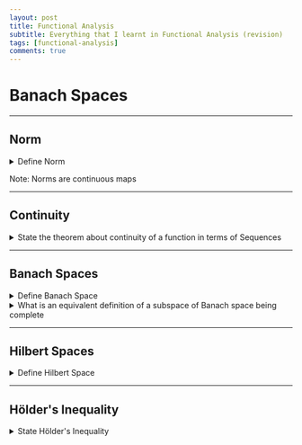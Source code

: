 ```yaml
---
layout: post
title: Functional Analysis
subtitle: Everything that I learnt in Functional Analysis (revision)
tags: [functional-analysis]
comments: true
---
```


# Banach Spaces

---

## Norm

<details>
<summary> Define Norm </summary>
<p> Let $X$ be a vector space over a field $\mathbb{F}$. A norm $\norm{\cdot} : X \to \mathbb{R}$ is a function such that $\forall x,y \in X$ and $\forall \lambda \in \mathbb{F}$:</p>
<p> (N1) $\| x \| \geq 0 $ with $\| x \| = 0 \iff x = 0 $ </p>
<p> (N2) $\| \lambda x \| = | \lambda | \| x \| $ </p>
<p> (N3) $\| x + y \| \leq \| x \| + \| y \| $ (Triangle inequality) </p>
</details>

Note: Norms are continuous maps

---

## Continuity

<details> 
<summary> State the theorem about continuity of a function in terms of Sequences  </summary>
<b>Proposition:</b> A function $ f : (X, \| . \|_X) \to (Y, \| . \|_Y) $ is <b>continuous</b> if and only if $\forall x \in X $ and <b>every sequence</b> $ (x_n) $ in $ X $
\[ x_n \to x \implies f(x_n) \to f(x) \]
</details>

---

## Banach Spaces

<details>
<summary> Define Banach Space</summary>
<p> A <b>Normed space</b> $ (X, \| . \|) $ is a <b> Banach Space</b> if it is <b>Complete</b>, i.e every Cauchy Sequence in $X$ converges in X. </p>

</details>

<details> <summary>What is an equivalent definition of a subspace of Banach space being complete</summary>
    <p><b>Proposition: </b> Let $(X, \| . \|) $ be a Banach space, $ Y \subseteq X $ is a subspace of $X$. Then $ (Y, \| . \| ) $ is <b>Complete</b> iff $ Y \subseteq X $ is <b>closed</b> in $X$. </p>

    <p><b>Proof:</b> $\Rightarrow $ Let $ (y_n) $ be a sequence in $Y$ such that $y_n \to x \in X $. Then $(y_n)$ is Cauchy in $Y$ and by <b>uniqueness of limits</b> $y = x \in Y $. Thus $Y$ is <b>complete</b> </p>

    <p>$\Leftarrow$ If $(y_n)$ is a cauchy sequence in $(Y, \| . \|)$, then it is also a cauchy sequence in $(X, \| .\| ) $ and since $X$ is complete therefore $y_n \to x \in X $. But as $Y$ is closed (by assumption), it must be that $x \in Y$. Hence $(Y, \| . \|)$ is <b>complete</b> </p>

</details>

---

## Hilbert Spaces

<details> <summary> Define Hilbert Space</summary>
<p> A <b>Hilbert Space</b> is an <b>inner product space</b> $(X, \langle \cdot , \cdot \rangle)$ which is <b>complete</b> with respect to the <b>induced norm</b> $\| x \| = {\langle x, x \rangle}^\frac{1}{2} $ 

</p>

</details>

---

## Hölder's Inequality
<details> <summary> State Hölder's Inequality </summary>
<p> <b>Lemma:</b> 
Let $ 1 \leq p \lneq q \leq \infty $ be <b> conjugates exponents </b> i.e $ \frac{1}{p} + \frac{1}{q} = 1 $ (note: $\frac{1}{\infty} = 0 $). Then:
</p>
    <details> <summary> Euclidean Space form </summary>
        <p>
        1. $\forall x, y \in \mathbb{R}^n $ we have $ \abs{\sum_{i=1}^n x_i y_i } \leq \norm{x}{}_p \norm{y}{}_q $
        </p>
        <details> <summary> <b>Proof:</b></summary>
        <p>

        </p>
        </details>
    </details>
    <details> <summary> Sequence Space form </summary>
        <p>
        2. $\forall (x_n) $ in $ \ell^p $ and $ \forall (y_n)$ in $\ell^q$ the series $\sum_{i=1}^\infty x_i y_i $ converges absolutely and furthermore $\abs{\sum_{i=1}^\infty x_i y_i} \leq \norm{(x_n)}{}_{\ell^p} \cdot \norm{(y_n)}{}_{\ell^q}$
        </p>
        <details> <summary> <b>Proof:</b></summary>
        <p>

        </p>
        </details>
    </details>
    <details> <summary> Function Space form </summary>
    <p>
    3. If $ f \in L^p(\Omega)$ and $g \in L^q(\Omega)$ then $f \cdot g$ is integrable and $\abs{\int_{\Omega} f \cdot g } \leq \norm{f}{}_{L^p} \cdot \norm{g}{}_{L^q}$
    </p>
    </details>
    <details> <summary> <b>Proof:</b></summary>
    <p>

    </p>
    </details>
</details>

---

## Completeness

<details> 
    <summary> State the equivalent condition that a normed space is complete </summary>

    <b>Lemma:</b> Let $(x_n)$ be a <b>cauchy sequence</b> in a <b>normed space</b> $(X, \norm{\cdot}{})$. Then the following statements are equivalent:


    1. $(x_n)$ <b>converges</b>

    2. $(x_n)$ has a <b>convergent subsequence</b>.

        <details>
            <summary> <b>Proof:</b></summary>
            <p>
            $\Rightarrow$: (i) $ \implies $ (ii) is trivial.
            </p>
            <p>
            $\Leftarrow$: Suppose that <b>there exists</b> a <b>convergent subsequence</b> $ ( x_{n_k} ) $ such that $(x_{n_k}) \to x \in X$.
            Given any $\epsilon > 0$, $ \exists N \in \mathbb{N} $ such that $\forall n,m \geq N$ then $\norm{x_n - x_m}{} < \frac{\epsilon}{2}$ <br/>
            Furthermore, we can choose $ K \in \mathbb{N} $ such that $ \forall k \geq K $, $\norm{x_{n_k} - x}{} < \frac{\epsilon}{2}$. Then for 
            $n \geq N$, we can choose $k \geq K$ such that $n_k \geq N$ which gives:
            $$
                \norm{x_n - x}{} \leq \norm{x - x_{n_k}} + \norm{x_n - x_{n_k}} < 2 \frac{\epsilon}{2} = \epsilon

            $$
            </p>
        </details>

</details>

---

## Equivalent definition of Banach spaces
<details> <summary> What is the equivalent definition of a Banach Space in terms of Absolute convergence </summary>
<p> <b>Proposition:</b> 
Let $(X, \norm{\cdot})$ is a normed vector space. Then the following statements are equivalent:
</p>
<ol>
<li>$(X, \norm{\cdot})$ is a Banach Space.</li>
<li>Absolute convergence of series implies convergence in the space, i.e. for sequence $(x_n)$ in $X$ and corresponding partial sums $ s_n := \sum_{k=1}^n x_k $
we have that 
$$
\sum_{k=1}^\infty \norm{x_k} < \infty \implies s_n \to s \in X
$$
</li>
</ol>
    <details> <summary> <b>Proof:</b></summary>
    <p>
        $\Rightarrow$: If $\sum_{n=1}^\infty \norm{x_n} < \infty $ then $s_n$ is Cauchy because 
        $$
        \norm{s_n - s_m} = \norm{\sum_{k=n+1}^m x_k} \leq \sum_{k=n+1}^m \norm{x_k}
        $$
        and finally $ \exists N \in \mathbb{N} $ such that $\forall n,m \geq N$, $\sum_{k=N+1}^\infty \norm{x_k} \to 0$ as $N \to \infty$
        and so $\sum_{k=n+1}^m \norm{x_k} \leq \sum_{k=N+1}^\infty \norm{x_k} \to 0$.
        Finally since $X$ is a banach space therefore $s_n \to s \in X$
    </p>
    <p>
        $\Leftarrow$: Let $(x_n)$ be a Cauchy sequeunce in $X$. Choose a subsequence $(x_{n_k})$ such that $\norm{x_{n_k} - x_{n_{k+1}}} \leq 2^{-k}$.
        This is possible because $(x_n)$ is cauchy. Then $\sum_{k=1}^\infty \norm{x_{n_{k+1}} - x_{n_k}} \leq 1 < \infty$. So by our assumption,
        $\sum_{k=1}^\infty x_{n_{k+1}} - x_{n_k}$ converges. Thus, $x_{n_k} = x_{n_1} + \sum{i=1}^{k-1} x_{n_{i+1}} - x_{n_i}$ converges.
        Therefore, by proposition above describing equivalent definition of Banach spaces, we have that $(x_n)$ converges thus $X$ is a Banach space.
    </p>
    </details>
</details>

---


# Bounded Linear Operators

---

## Bounded Linear Operator
<details> <summary> Define Bounded Linear Operator </summary>
    <p>
    Let $(X, \norm{\cdot}{}_X)$ and $(Y, \norm{\cdot}{}_Y)$ be normed vector spaces (always assumed over the same field $\mathbb{F}$).
    Then we say that $T : X \to Y$  is a bounded linear operator (aka bounded linear transformation) if $T$ is linear (i.e. $T(x + ay) = T(x) + aT(y)$ $\forall x,y \in X$, $a \in \mathbb{F}$ 
    and $T$ has the property that there exists $M \in \mathbb{R}$ such that $ \forall x \in X$ $\norm{Tx}{}_Y \leq M \norm{x}{}_X$  .
    
    </p>
</details>
<details> <summary> Set of bounded operator notation </summary>
    <p>
    We let $L(X,Y) := \{T: X \to Y \  \text{bounded linear operator} \} $ which we equip with the so called operator norm which is 
    defined to be $\norm{T} := \inf{\{M : \norm{Tx}{}_Y \leq M \norm{x}{}_X \ \forall x \} }$
    </p>
    <p> Remark: $\norm{\cdot}{}_{L(X,Y)}$ is the only norm on $L(X,Y)$ (that we use). </p>
    <p> Remark: $L(X,Y) = L(X)$ notation wise. </p>

</details>

---

## Equivalent definitions of Bounded linear operators
<details> <summary> State 6 equivalend definitions of bounded linear operators</summary>
<p> 
    <b>Proposition:</b> 
    Let $X$ and $Y$ be normed vector spaces and let $T: X \to Y$ be a linear map. Then the following statements are equivalent:
    <ol>
        <li>$T$ is Uniformly continuous</li>
        <li>$T$ is Lipschitz continuous</li>
        <li>$T$ is continuous </li>
        <li>$T$ is  conituous at $x_0 = 0$ </li>
        <li>$\forall x \in X$ there exists $K \in \mathbb{R}^{\geq 0} $ such that $\norm{T(x)} \leq K$ </li>
        <li>$T \in L(X,Y)$ </li>
    </ol>

</p>
<p>
    <details> <summary> <b>Proof:</b></summary>
    <p>
        1 $ \implies $ 2 $ \implies $ 3 $ \implies $ 4, by prelim analysis (trivial to prove using epsilon delta)
    </p>

    <p>
        $4 \Rightarrow 5$:
        As $T$ is continuous at $x_0 = 0$, take $\epsilon = 1$, $\exists \delta > 0$ such that $\norm{T(x)} < 1$ when $x \in X$ and $\norm{x} < \delta$.
        Let $\omega \in X$ with $\norm{\omega} \leq 1$. Now, $\norm{\frac{\delta \omega}{2}} \leq \frac{\delta}{2} \norm{\omega} \leq \frac{\delta}{2} < \delta$.
        Thus $\norm{T\left(\frac{\delta \omega}{2}\right)} < 1$ and as $T$ is linear, therefore $T\left(\frac{\delta \omega}{2}\right) = \frac{\delta}{2} T(\omega)$.
        So take $K = \frac{2}{\delta}$ which gives that $T$ satisfies (5).
    </p> 
    <p>
        $5 \Rightarrow 6$:
        Let $K$ be such that $\norm{T(x)} \leq K$ for $x \in X$ such that $\norm{x} \leq 1$. Since $T(0) = 0$ (as $T$ is linear), therefore 
        $\norm{T(0)} \leq K \norm{0}$. Let $ y \in X$ such that $y \neq 0$ and as $\norm{\frac{y}{\norm{y}}} = 1$, so $\norm{T\left(\frac{y}{\norm{y}}\right)} \leq K $
        and therefore $\norm{T(y)} \leq K \norm{y}$. Thus $T \in L(X,Y)$
    </p>
    <p>
        $6 \Rightarrow 1$:
        $T$ is a bounded linear operator so, $\forall x, y \in X$, $\exits K \in \mathbb{R}$ such that $\norm{T(x) - T(y)} = \norm{T(x-y)} \leq K \norm{x-y}$.
        Fix $\epsilon > 0$ and let $\delta = \frac{\epsilon}{K}$. Then for $x,y \in X$ with $\norm{x-y} < \delta$, $\norm{T(x) - T(y)} \leq K \norm{x - y} < k \cdot \delta = \epsilon $.
        Hence $T$ is uniformly continuous.
    </p>
    </details>

</p>
</details>

---

## Isometric Linear Maps
<details> <summary> Define Isometric Linear Maps </summary>
    <p>
        We call a linear function $T: X \to Y$ isometric if for every $x \in X$ we have that $\norm{Tx} = \norm{x}$.
    </p>
    <p>
        Remark: If $T$ is both isometric and bijective then we also have that $T^{-1}$ is linear and isometric.
        Such maps are called isometric isomorphisms and the spaces $X$ and $Y$ are called isometrically isomorphic.
    </p>

</details>

---

## Space of bounded linear operators is a banach space
<details> <summary> State the theorem that describes that space of bounded linear operators is a banach space. </summary>
    <p> 
        <strong>Theorem</strong>:
        Let $X$ be any normed vector space and let $Y$ be a banach space. Then $L(X,Y)$ equipped with the operator norm is complete
        and thus Banach space.
    </p>
    <details>
        <summary> <strong>Proof:</strong> </summary>
        <p>
        Let $(T_n)$ be a cauchy-sequence in $L(X,Y)$. Then for every $x \in X$ we have that
        $$
            \norm{T_nx - T_mx} \leq \norm{T_n - T_m}\norm{x} \to 0
        $$
        as $n,m \to \infty$. So, $(T_nx)$ is a cauchy sequence in $Y$ and $Y$ is banach (so complete) therefore $T_nx$
        converges to some $Tx \in Y$. Now, we show that $x \mapsto Tx$ is an element of $L(X,Y)$ and $T_n \to T$ in $L(X,Y)$.
        </p>
        <p>
        First note that, by linearity of $T_n$ and AOL impliest that $T$ is linear. Now, fix $\epsilon > 0$, $\exists N\in \mathbb{N}$ such that 
        $\forall n,m \geq N$ we have $\norm{T_n -T_m} < \epsilon$.
        So for any $x \in X$, we have that:
        $$
            \norm{Tx - T_nx} = \norm{\lim_{m\to \infty} T_mx - T_nx} = \lim_{m \to \infty} \norm{T_mx - T_nx} < \epsilon \norm{x}. 
        $$ 
        Therefore, $T$ is bounded and linear thus $T \in L(X,Y)$ and $\norm{T - T_n} < \epsilon$ for all $n \geq N$, and 
        since $\epsilon > 0$ was chosen arbitrarily so $T_n \to T$ as $n \to \infty$. Thus $L(X,Y)$ is complete and hence Banach.
        </p>
    </details>
</details>

---

## Composition of Bounded Operators is a Bounded Operator
<details> <summary> State the therem related to composition of bounded linear operators </summary>

    <p>
        <strong> Proposition: </strong>
        The composition $ST$ of two bounded linear operators $S \in L(Y,Z)$ and $T \in L(X,Y)$ between normed vector spaces $X, Y, Z$ is again a bounded linear operator
        and $\norm{ST}{}_{L(X,Z)} \leq \norm{S}{}_{L(Y,Z)} \norm{T}{}_{L(X,Y)}$ 

    </p>
    <p>
        <details> <summary> <strong> Proof: </strong> </summary>
            $ST$ is linear clearly. Now, for any $x \in X$ we have that:
            $$
                \norm{STx} = \norm{S(Tx)} \leq \norm{S} \norm{Tx} \leq \norm{S} \norm{T} \norm{x}
            $$
        </details>
    </p>
</details>

---

## Composition of sequence of bounded operators converge to composition of limits
<details> <summary> State the theorem related to the convergence of the composition of sequence of bounded linear operator </summary>
    <p>
        <strong> Proposition: </strong>
        Let $(T_n)$ be a convergent sequence in $L(X,Y)$ and let $(S_n)$ be a convergent sequence in $L(Y,Z)$. Then $S_nT_n \to ST \in L(X,Z)$.
    </p>
    <p>
        <details>
            <summary> <strong> Proof: </strong> </summary>
            $$
                \norm{S_nT_n - ST} = \norm{S_nT_n - ST_n + ST_n - ST} \leq \norm{(S_n - S)} \norm{T_n} + \norm{T_n - T} \norm{S} \to 0
            $$
        </details>

    </p>
</details>


---


## Exponential of an Operator is well-defined
<details> <summary> Prove that exponential of an operator is well-defined </summary>
    <p>
        <strong> Corollary: </strong>
        Let $X$ be a Banach space and let $A \in L(x)$. Then $\exp{A} := \sum_{k=0}^\infty \frac{1}{k!} A^k$ 
        converges in $L(X)$ and hence is a well-defined element of $L(X)$.
    </p>
    <details> <summary> <strong> Proof: </strong> </summary>
        <p>
            We know that
            $$
                \sum_{k=0}^\infty \norm{\frac{1}{k!} A^k} \leq \sum_{k=0}^\infty \frac{\norm{A}^k}{k!} = \exp{\norm{A}} < \infty
            $$
            and since $X$ is complete, therefore $L(X)$ is complete. Additionally, the series converges absolutely $\implies$ converges in $L(X)$.
        </p>
    </details>
</details>


---


## Convergence of Neumann-Series
<details> <summary> State the theorem related to Neumann-Series </summary>
    <div>
    <p>
        <strong> Lemma: </strong>
        Let $X$ be a banach space and let $T \in L(X)$ be such that $\norm{T} < 1$. Then the operator $\mathrm{Id} - T$ is invertible with
        $$
            (\mathrm{Id} - T)^{-1} = \sum_{i=0}^\infty T^i \in L(X)
        $$
    </p>
        <div>
        <details> <summary><strong> Proof: </strong></summary>
            <p>
                As $\norm{T} < 1$, we know that $\sum \norm{A^k} \leq \sum \norm{A}{}^k < \infty$.
                So it converges absolutely $ \implies $ converges. So
                $$
                    S_n := \sum_{k=0}^n T^k \underset{n \to \infty}{\longrightarrow} S = \sum_{k=0}^{\infty} T^k \in L(X)
                $$
                and as
                $$
                    (\mathrm{Id} - T) S_n = \mathrm{Id} - A + A - A^2 + A^2 - \cdots - A^n + A^n - A^{n+1} = \mathrm{Id} - A^{n+1}
                $$
                and $\norm{A^{n+1}} \leq \norm{A^n} \to 0$ as $n \to \infty$. So, $(\mathrm{Id} - T) S = \mathrm{Id}$.
            </p>
        </details>
        </div>
    </div>

</details>


---


## Invertible
<details> <summary> Define Invertible bounded linear operator</summary>
    <div>
        <p>
            An element $T \in L(X)$ is invertible in $L(X)$ if there exists $S \in L(X)$ such that $ST = TS = \mathrm{Id}$.
        </p>
    </div>
</details>


---


## Algebraically Invertible
<details> <summary> Define Algebraically Invertible bounded linear operator</summary>
    <div>
        <p>
            An element $T \in L(X)$ is algebraically invertible in $L(X)$ if there exists a function $S: X \in X$
            (an algebraic inverse of $T$) such that $ST = TS = \mathrm{Id}$. Note that $S$ may not be in $L(X)$
        </p>
    </div>
</details>


---


## Conparison Test of Invertibility of Linear Operators
<details> <summary> State the invertibility test of linear operators</summary>
    <div>
        <p>
            <strong> Corollary: </strong>
            Let $T \in L(X)$ be invertible. Then for any $S \in L(X)$ with $\norm{S} < {\norm{T^{-1}}}^{-1}$ we have that $T - S$ is invertible.
        </p>
        <div>
            <details> <summary> <strong> Proof: </strong></summary>
                <p>
                    As $T$ is invertible so, $T^{-1} \in  L(X)$ and $T - S = T( \mathrm{Id} - T^{-1} S )$.
                    Note that $T^{-1} S \in L(X)$ with $1 > \norm{T^{-1}} \norm{S} \geq \norm{T^{-1} S}{}_{L(X)}$. So, $\norm{S} < \frac{1}{\norm{T^{-1}}}$
                    and so by Neumann-series lemma we have that $(\mathrm{Id} - T^{-1}S)$ is invertible with $(\mathrm{Id} - T^{-1}S)^{-1} = \sum_{k=0}^\infty (T^{-1}S)^k \in L(X)$.
                    Hence $T - S$ is a composition of two invertible operators thus invertible. 
                </p>
            </details>
        </div>
    </div>
</details>


---


# Finite Dimensional Normed Spaces


---


## All norms in $\mathbb{R}^n$ are equivalent
<details> <summary> State the proposition that describes the equivalence of norms in euclidean spaces </summary>
    <div>
        <p> <strong> Proposition: </strong>
        Any norm $\norm{\cdot}$ on $\mathbb{R}^n$, $n \in \mathbb{N}$ is equivalent to the euclidean
        norm $\norm{x}{}_2 := \left( \sum_{i=1}^n {x_i}^2 \right)^{\frac{1}{2}}$ and hence all norms on $\mathbb{R}^n$ are equivalent.
        </p>
        <div>
            <details> <summary> <strong> Proof: </strong> </summary>
                <p>
                    First we prove that $\exists C_1 \in \mathbb{R}$ such that $\norm{x} \leq C_1 \norm{x}{}_2$.
                    <br/>
                    $ x = (x_1, x_2, \cdots, x_n) = \sum_{i=1}^n x_i e_i$ so,
                    $$
                        \norm{x} \underset{\Delta-ineq}{\leq} \sum_{i=1}^n \norm{e_i} \norm{x_i} \underset{Cauchy-Schwarz}{\leq} \left( \sum_{i=1}^n \abs{x}{}^2 \right)^{\frac{1}{2}} \left( \sum_{i=1}^n \norm{e_i}{}^2 \right)^{\frac{1}{2}} = C_1 \norm{x}{}_2
                    $$
                </p>
                <p>
                    Now, to prove the opposite inequality, we suppose for a contradiction that there exists no $C_2$ such that 
                    the inequality $\norm{x}{}_2 \leq C_2 \norm{x}$ holds for every $x \in X$.
                    Consider a sequence $x^{(n)}$ in $\mathbb{R}^n \setminus \{ 0 \}$ such that $\norm{x^{(n)}}{}_2 \geq n \norm{x^{(n)}}$
                    and therefore let $\widetilde{x}^{(n)} = \frac{x^{(n)}}{\norm{x^{(n)}}} \in S^{n-1}$ which is compact in $\mathbb{R}^n$
                    by Heine-Borel because closed and bounded and $\mathbb{R}^n$ is complete $\implies$ $S^{n-1}$ is complete and in particular
                    $\widetilde{x}^{(n)} \to x \in S^{n-1}$ with respect to $\norm{\cdot}{}_2$ norm. Now, as $x \in S^{n-1}$ then $x \neq 0$ so $\norm{x} \neq 0$
                    but 
                    $$
                    \norm{x} \underset{\Delta -ineq}{\leq} \norm{x - \widetilde{x}^{(n)}} + \norm{\widetilde{x}^{(n)}} \leq C_1 \norm{x - \widetilde{x}^{(n)}}{}_2 + \frac{1}{n} \to 0
                    $$
                </p>
                <p>
                    <strong> Note: </strong>
                    The revese inequality can be proved in a different way, by considering $\norm{x} := f(x)$ which is Lipschitz and restricting $f_{|S^{n-1}}$ attains its bounds.
                    In particular, its minimum at $x^\ast \in S^{n-1}$ and $x^\ast \neq 0$, so $f(x^\ast) > 0$ therefore take $C_2 := \frac{1}{f(x^\ast)}$ then
                    $\forall x \in X$
                    $$
                        C_2 \norm{x} = C_2 \norm{\norm{x}{}_2 \cdot \frac{x}{\norm{x}{}_2}} = C_2 \norm{x}{}_2 \cdot f\left( \frac{x}{\norm{x}{}_2}\right) \geq C_2 \norm{x}{}_2 \cdot f(x^\ast) = \norm{x}{}_2
                    $$
                </p>
            </details>
        </div>
    </div>
</details>


---


## Norm of finite dimensional space are equivalent
<details> <summary> State the theorem about the equivalence of norms of finite dimensional normed vector spaces. </summary>
    <div>
        <p> <strong> Theorem: </strong>
            Let $X$ be any finite dimensional space. Then any two norms $\norm{\cdot}$ and $\norm{\cdot}{}'$ on $X$ are equivalent.
        </p>
        <div>
            <details> <summary> <strong> Proof: </strong> </summary>
                <p>
                    Let $m := \mathrm{dim}(X)$. Choosing a basis $e_1, e_2, \cdots, e_m$ of $X$ and map:
                    $$
                        Q : (\mu_1, \cdots, \mu_m) \mapsto \sum_{i=1}^m \mu_i e_i \in X
                    $$
                    and $(\mu_1, \cdots, \mu_m) \in \mathbb{R}^m$ is a linear bijection.
                </p>
                <p>
                    Now, for any two norms $\norm{\cdot}{}_X$ and $\norm{\cdot}{}_X' $ on $X$, we get two norms $\norm{\cdot}{}_{\mathbb{R}^m}$ and 
                    $\norm{\cdot}{}_{\mathbb{R}^m}'$ on $\mathbb{R}^m$ by defining for every $x \in \mathbb{R}^m
                    $$
                        \norm{x}{}_{\mathbb{R}^m} := \norm{Q(x)}{}_X \ \ \ text{and} \ \ \ \norm{x}{}_{\mathbb{R}^m}' := \norm{Q(x)}{}_X'
                    $$
                </p>
                <p>
                    Note that these norms are chosen such that maps
                    $$
                        Q: (\mathbb{R}^m, \norm{\cdot}{}_{\mathbb{R}^m}) \to (X, \norm{\cdot}{}_X) \ \ \ \text{and} \ \ \ Q': (\mathbb{R}^m, \norm{\cdot}{}_{\mathbb{R}^m}') \to (X, \norm{\cdot}{}_X')
                    $$
                    are isometric and hence as they are bijections so are their inverses (so $Q$ and $Q'$ are isometrically isomorphic). Now,
                    by using the proposition that proves that all norms on $\mathbb{R}^n$ are equivalent, we get 
                    $$
                        \norm{x}{}_{\mathbb{R}^m} \leq C_1 \norm{x}{}_{\mathbb{R}^m}' \ \ \ \text{and} \ \ \ \norm{x}{}_{\mathbb{R}^m}' \leq C_2 \norm{x}{}_{\mathbb{R}^m}
                    $$
                    thus for any $y \in X$
                    $$
                        \norm{y}{}_X = \norm{Q^{-1}(y)}{}_{\mathbb{R}^m} \leq C_1 \norm{Q^{-1}(y)}{}_{\mathbb{R}^m}' = C_1 \norm{x}{}_{\mathbb{R}^m}
                    $$
                    and similarly $\norm{y}{}_X' \leq C_2 \norm{y}{}_X$.
                </p>
            </details>
        </div>
    </div>

</details>


---


## All linear maps from Finite dimensional normed space to normed space is Bounded linear operator
<details> <summary> Carefully state the theorem that describes the structure of linear maps </summary>
    <div>
        <p> <strong> Theorem: </strong>
            Let $(X, \norm{\cdot}{}_X)$ be a finite dimensional normed space and let $(Y, \norm{\cdot}{}_Y)$ be any normed space.
            Then any linear map $T : X \to Y$ is an element of $L(X,Y)$ i.e. $T$ is a Bounded linear operator.
        </p>
        <div>
            <details> <summary> <strong> Proof: </strong> </summary>
                Given $T : X \to Y$ linear map, we set for every $x \in X$, $\norm{x}{}_T := \norm{x}{}_X + \norm{Tx}{}_Y$. Now check that this is indeed a norm on X:
                $$
                    \begin{align}
                        (N1) & \norm{x}{}_T \geq 0 \ \ \text{with} \ \  \norm{x}{}_T = 0 \iff x = 0 \\
                        (N2) & \norm{\lambda x}{}_T = \norm{\lambda x}{}_X + \norm{T(\lambda x)}{}_Y = \abs{\lambda} \norm{x}{}_X + \abs{\lambda} \norm{Tx}{}_Y = \abs{\lambda}\norm{x} \\
                        (N3) & \norm{x + y}{}_T = \norm{x + y}{}_X + \norm{T(x + y)}{}_Y \\
                            & \leq \norm{x}{}_X + \norm{y}{}_X + \norm{Tx}{}_Y + \norm{Ty}{}_Y = \norm{x}{}_T + \norm{y}{}_T. \\
                    \end{align}
                $$
                Now, by theorem that proves norms on finite dimensional normed spaces are equivalent we have that 
                $\norm{\cdot}{}_T$ and $\norm{\cdot}{}_X$ are equivalent.
                Therefore, there exists $C \in \mathbb{R}$ such that $\norm{x}{}_T \leq C \norm{x}{}_X$
                and clearly $\norm{Tx}{}_Y \leq \norm{x}{}_T$ (by def).
                So, $\norm{Tx}{}_T \leq C \norm{x}{}_X$ thus $T \in L(X,Y)$.
            </details>
        </div>
    </div>

</details>


---


## Finite dimensional normed spaces are homeomorphic to euclidean spaces
<details> <summary> Simple corollary of above theorem </summary>
    <div>
        <p>
            <strong> Corollary: </strong>
            Let $(X, \norm{\cdot}{})$ be a finite dimensional normed space. Then $(X, \norm{\cdot} )$ is 
            homeomorphic to $\mathbb{F}^m$, $m = \mathrm{dim}(X)$ and $\mathbb{F} = \mathbb{R} $ respectively 
            $\mathbb{F} = \mathbb{C}$, and a linear homeomorphism from $\mathbb{F}^m$ to $(X, \norm{\cdot} )$ 
            can be obtained by choosing any basis $f_1, f_2, \cdots, f_m$ of $X$ and defining 
            $$
                Q: \mathbb{F}^m \ni (\mu_1, \cdots, \mu_m) \to \sum_{i=1}^m \mu_i f_i \in X
            $$
        </p>
    </div>
</details>


---


## All finite dimensional normed spaces are complete
<details> <summary> State the theorem that describes the relation between completeness and finite dimensional spaces </summary>
    <div>
        <p> <strong> Theorem: </strong>
            Every finite dimensional normed space $(X, \norm{\cdot} )$ is complete, i.e. a Banach space.
        </p>
        <div>
            <details> <summary> <strong> Proof: </strong> </summary>
                <p>
                    We know that $\mathbb{F}^n$, $\mathbb{F} = \mathbb{R}$ (or $\mathbb{C}$)
                <p>
            <details>
        </div>
    </div>
</details>



<!-- 
# Template for new Theorem proof block
<details> <summary> Statement </summary>
<p> <b>Proposition:</b> 

</p>
    <details> <summary> <b>Proof:</b></summary>
    <p>

    </p>
    </details>


</details>
 -->
